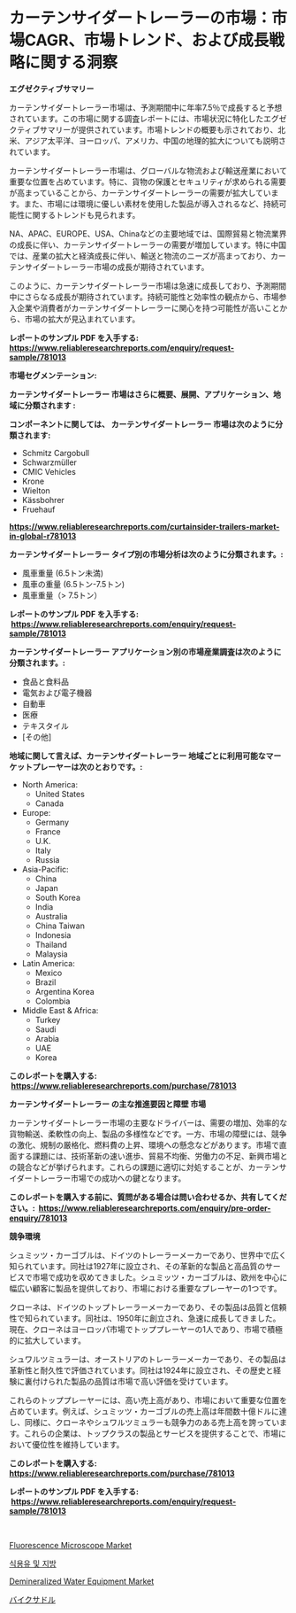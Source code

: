 <p><h1>カーテンサイダートレーラーの市場：市場CAGR、市場トレンド、および成長戦略に関する洞察</h1></p><p><strong>エグゼクティブサマリー</strong></p>
<p><p>カーテンサイダートレーラー市場は、予測期間中に年率7.5％で成長すると予想されています。この市場に関する調査レポートには、市場状況に特化したエグゼクティブサマリーが提供されています。市場トレンドの概要も示されており、北米、アジア太平洋、ヨーロッパ、アメリカ、中国の地理的拡大についても説明されています。</p><p>カーテンサイダートレーラー市場は、グローバルな物流および輸送産業において重要な位置を占めています。特に、貨物の保護とセキュリティが求められる需要が高まっていることから、カーテンサイダートレーラーの需要が拡大しています。また、市場には環境に優しい素材を使用した製品が導入されるなど、持続可能性に関するトレンドも見られます。</p><p>NA、APAC、EUROPE、USA、Chinaなどの主要地域では、国際貿易と物流業界の成長に伴い、カーテンサイダートレーラーの需要が増加しています。特に中国では、産業の拡大と経済成長に伴い、輸送と物流のニーズが高まっており、カーテンサイダートレーラー市場の成長が期待されています。</p><p>このように、カーテンサイダートレーラー市場は急速に成長しており、予測期間中にさらなる成長が期待されています。持続可能性と効率性の観点から、市場参入企業や消費者がカーテンサイダートレーラーに関心を持つ可能性が高いことから、市場の拡大が見込まれています。</p></p>
<p><strong>レポートのサンプル PDF を入手する: <a href="https://www.reliableresearchreports.com/enquiry/request-sample/781013">https://www.reliableresearchreports.com/enquiry/request-sample/781013</a></strong></p>
<p><strong>市場セグメンテーション:</strong></p>
<p><strong> カーテンサイダートレーラー 市場はさらに概要、展開、アプリケーション、地域に分類されます :</strong></p>
<p><strong>コンポーネントに関しては、 カーテンサイダートレーラー 市場は次のように分類されます: &nbsp;</strong></p>
<p><ul><li>Schmitz Cargobull</li><li>Schwarzmüller</li><li>CMIC Vehicles</li><li>Krone</li><li>Wielton</li><li>Kässbohrer</li><li>Fruehauf</li></ul></p>
<p><strong><a href="https://www.reliableresearchreports.com/curtainsider-trailers-market-in-global-r781013">https://www.reliableresearchreports.com/curtainsider-trailers-market-in-global-r781013</a></strong></p>
<p><strong> カーテンサイダートレーラー タイプ別の市場分析は次のように分類されます。:</strong></p>
<p><ul><li>風車重量 (6.5トン未満)</li><li>風車の重量 (6.5トン-7.5トン)</li><li>風車重量（> 7.5トン）</li></ul></p>
<p><strong>レポートのサンプル PDF を入手する: &nbsp;<a href="https://www.reliableresearchreports.com/enquiry/request-sample/781013">https://www.reliableresearchreports.com/enquiry/request-sample/781013</a></strong></p>
<p><strong> カーテンサイダートレーラー アプリケーション別の市場産業調査は次のように分類されます。:</strong></p>
<p><ul><li>食品と食料品</li><li>電気および電子機器</li><li>自動車</li><li>医療</li><li>テキスタイル</li><li>[その他]</li></ul></p>
<p><strong>地域に関して言えば、カーテンサイダートレーラー 地域ごとに利用可能なマーケットプレーヤーは次のとおりです。:</strong></p>
<p><ul>
    <li>
        North America:
        <ul>
            <li>United States</li>
            <li>Canada</li>
        </ul>
    </li>
    <li>
        Europe:
        <ul>
            <li>Germany</li>
            <li>France</li>
            <li>U.K.</li>
            <li>Italy</li>
            <li>Russia</li>
        </ul>
    </li>
    <li>
        Asia-Pacific:
        <ul>
            <li>China</li>
            <li>Japan</li>
            <li>South Korea</li>
            <li>India</li>
            <li>Australia</li>
            <li>China Taiwan</li>
            <li>Indonesia</li>
            <li>Thailand</li>
            <li>Malaysia</li>
        </ul>
    </li>
    <li>
        Latin America:
        <ul>
            <li>Mexico</li>
            <li>Brazil</li>
            <li>Argentina Korea</li>
            <li>Colombia</li>
        </ul>
    </li>
    <li>
        Middle East & Africa:
        <ul>
            <li>Turkey</li>
            <li>Saudi</li>
            <li>Arabia</li>
            <li>UAE</li>
            <li>Korea</li>
        </ul>
    </li>
    </ul></p>
<p><strong>このレポートを購入する: &nbsp;<a href="https://www.reliableresearchreports.com/purchase/781013">https://www.reliableresearchreports.com/purchase/781013</a></strong></p>
<p><strong>カーテンサイダートレーラー の主な推進要因と障壁 市場</strong></p>
<p><p>カーテンサイダートレーラー市場の主要なドライバーは、需要の増加、効率的な貨物輸送、柔軟性の向上、製品の多様性などです。一方、市場の障壁には、競争の激化、規制の厳格化、燃料費の上昇、環境への懸念などがあります。市場で直面する課題には、技術革新の速い進歩、貿易不均衡、労働力の不足、新興市場との競合などが挙げられます。これらの課題に適切に対処することが、カーテンサイダートレーラー市場での成功への鍵となります。</p></p>
<p><strong>このレポートを購入する前に、質問がある場合は問い合わせるか、共有してください。:&nbsp; <a href="https://www.reliableresearchreports.com/enquiry/pre-order-enquiry/781013">https://www.reliableresearchreports.com/enquiry/pre-order-enquiry/781013</a></strong></p>
<p><strong>競争環境</strong></p>
<p><p>シュミッツ・カーゴブルは、ドイツのトレーラーメーカーであり、世界中で広く知られています。同社は1927年に設立され、その革新的な製品と高品質のサービスで市場で成功を収めてきました。シュミッツ・カーゴブルは、欧州を中心に幅広い顧客に製品を提供しており、市場における重要なプレーヤーの1つです。</p><p>クローネは、ドイツのトップトレーラーメーカーであり、その製品は品質と信頼性で知られています。同社は、1950年に創立され、急速に成長してきました。現在、クローネはヨーロッパ市場でトッププレーヤーの1人であり、市場で積極的に拡大しています。</p><p>シュワルツミュラーは、オーストリアのトレーラーメーカーであり、その製品は革新性と耐久性で評価されています。同社は1924年に設立され、その歴史と経験に裏付けられた製品の品質は市場で高い評価を受けています。</p><p>これらのトッププレーヤーには、高い売上高があり、市場において重要な位置を占めています。例えば、シュミッツ・カーゴブルの売上高は年間数十億ドルに達し、同様に、クローネやシュワルツミュラーも競争力のある売上高を誇っています。これらの企業は、トップクラスの製品とサービスを提供することで、市場において優位性を維持しています。</p></p>
<p><strong>このレポートを購入する: &nbsp; <a href="https://www.reliableresearchreports.com/purchase/781013">https://www.reliableresearchreports.com/purchase/781013</a></strong></p>
<p><strong>レポートのサンプル PDF を入手する: &nbsp;<a href="https://www.reliableresearchreports.com/enquiry/request-sample/781013">https://www.reliableresearchreports.com/enquiry/request-sample/781013</a></strong><strong></strong></p>
<p>&nbsp;</p>
<p><p><a href="https://github.com/kosella/Market-Research-Report-List-2/blob/main/fluorescence-microscope-market.md">Fluorescence Microscope Market</a></p><p><a href="https://github.com/sammyUltyylrich9067856/Market-Research-Report-List-1/blob/main/352407130463.md">식용유 및 지방</a></p><p><a href="https://github.com/nathandecarvalho/Market-Research-Report-List-2/blob/main/demineralized-water-equipment-market.md">Demineralized Water Equipment Market</a></p><p><a href="https://github.com/ReyesKohler20231/Market-Research-Report-List-1/blob/main/378077633160.md">バイクサドル</a></p></p>